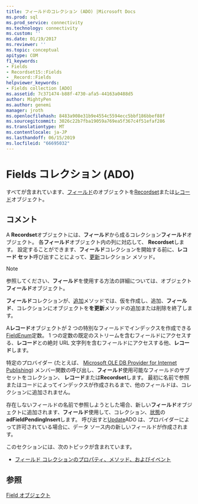 ```yaml
---
title: フィールドのコレクション (ADO) |Microsoft Docs
ms.prod: sql
ms.prod_service: connectivity
ms.technology: connectivity
ms.custom: ''
ms.date: 01/19/2017
ms.reviewer: ''
ms.topic: conceptual
apitype: COM
f1_keywords:
- Fields
- Recordset15::Fields
- _Record::Fields
helpviewer_keywords:
- Fields collection [ADO]
ms.assetid: 7c371474-b88f-4730-afa5-44163a0488d5
author: MightyPen
ms.author: genemi
manager: jroth
ms.openlocfilehash: 8483a908e31b9e4554c5594ecc5bbf186bbef88f
ms.sourcegitcommit: 3026c22b7fba19059a769ea5f367c4f51efaf286
ms.translationtype: MT
ms.contentlocale: ja-JP
ms.lasthandoff: 06/15/2019
ms.locfileid: "66695032"
---
```

# <a name="fields-collection-ado"></a>Fields コレクション (ADO)
すべてが含まれています、[フィールド](../../../ado/reference/ado-api/field-object.md)のオブジェクトを[Recordset](../../../ado/reference/ado-api/recordset-object-ado.md)または[レコード](../../../ado/reference/ado-api/record-object-ado.md)オブジェクト。  
  
## <a name="remarks"></a>コメント  
 A **Recordset**オブジェクトには、**フィールド**から成るコレクション**フィールド**オブジェクト。 各**フィールド**オブジェクト内の列に対応して、 **Recordset**します。 設定することができます、**フィールド**コレクションを開始する前に、**レコード セット**呼び出すことによって、[更新](../../../ado/reference/ado-api/refresh-method-ado.md)コレクション メソッド。  
  
> [!NOTE]
>  参照してください、**フィールド**を使用する方法の詳細については、オブジェクト**フィールド**オブジェクト。  
  
 **フィールド**コレクションが、[追加](../../../ado/reference/ado-api/append-method-ado.md)メソッドでは、仮を作成し、追加、**フィールド**、コレクションにオブジェクトを**を更新**メソッドの追加または削除を終了します。  
  
 A**レコード**オブジェクトが 2 つの特別なフィールドでインデックスを作成できる[FieldEnum](../../../ado/reference/ado-api/fieldenum.md)定数。 1 つの定数の既定のストリームを含むフィールドにアクセスする、**レコード**との絶対 URL 文字列を含むフィールドにアクセスする他、**レコード**します。  
  
 特定のプロバイダー (たとえば、 [Microsoft OLE DB Provider for Internet Publishing](../../../ado/guide/appendixes/microsoft-ole-db-provider-for-internet-publishing.md)) メンバー関数の呼び出し、**フィールド**使用可能なフィールドのサブセットをコレクション、 **レコード**または**Recordset**します。 最初に名前で参照またはコードによってインデックスが作成されるまで、他のフィールドは、コレクションに追加されません。  
  
 存在しないフィールドの名前で参照しようとした場合、新しい**フィールド**オブジェクトに追加されます、**フィールド**使用して、コレクション、[状態](../../../ado/reference/ado-api/status-property-ado-field.md)の**adFieldPendingInsert**します。 呼び出すと[Update](../../../ado/reference/ado-api/update-method.md)ADO は、プロバイダーによって許可されている場合に、データ ソース内の新しいフィールドが作成されます。  
  
 このセクションには、次のトピックが含まれています。  
  
-   [フィールド コレクションのプロパティ、メソッド、およびイベント](../../../ado/reference/ado-api/fields-collection-properties-methods-and-events.md)  
  
## <a name="see-also"></a>参照  
 [Field オブジェクト](../../../ado/reference/ado-api/field-object.md)
